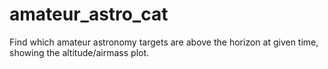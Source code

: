 # amateur_astro_cat
Find which amateur astronomy targets are above the horizon at given time, showing the altitude/airmass plot.

